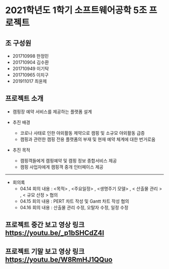 # 2021학년도 1학기 소프트웨어공학 5조 프로젝트

## 조 구성원 
- 201710998 한정민 
- 201710904 김수환
- 201710949 이기탁
- 201710965 이치구
- 201911017 최윤제


## 프로젝트 소개 

- 캠핑장 예약 서비스를 제공하는 플랫폼 설계 

- 추진 배경 
    - 코로나 사태로 인한 야외활동 제약으로 캠핑 및 소규모 야외활동 급증
    - 캠핑과 관련한 캠핑 전용 플랫폼의 부재 및 현재 예약 체계에 대한 번거로움
    
-  추진 목적 
    -  캠핑객들에게 캠핑예약 및 캠핑 정보 종합서비스 제공 
    -  캠핑 사업자에게 캠핑객 중개 인터페이스 제공 
      
 ---------------------------------------------------------------------------
 
 - 회의록
    - 04.14 회의 내용 : <목적> , <주요일정> , <생명주기 모델> , < 산출물 관리 > , < 규모 산정 > 협의 
    - 04.15 회의 내용 : PERT 차트 작성 및 Gantt 차트 작성 협의
    - 04.16 회의 내용 : 산출물 관리 수정, 오탈자 수정, 일정 수정 

## 프로젝트 중간 보고 영상 링크 https://youtu.be/_p1bSHCdZ4I
## 프로젝트 기말 보고 영상 링크 https://youtu.be/W8RmHJ1QQuo
